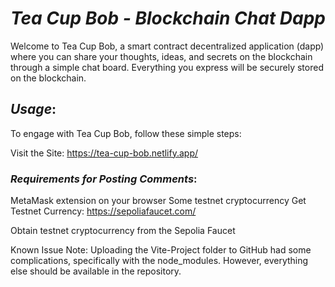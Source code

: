 
# *Tea Cup Bob - Blockchain Chat Dapp*

Welcome to Tea Cup Bob, a smart contract decentralized application (dapp) where you can share your thoughts, ideas, and secrets on the blockchain through a simple chat board. 
Everything you express will be securely stored on the blockchain.

## *Usage*: 
To engage with Tea Cup Bob, follow these simple steps:

Visit the Site: https://tea-cup-bob.netlify.app/

### *Requirements for Posting Comments*:

MetaMask extension on your browser
Some testnet cryptocurrency
Get Testnet Currency: https://sepoliafaucet.com/

Obtain testnet cryptocurrency from the Sepolia Faucet

Known Issue
Note: Uploading the Vite-Project folder to GitHub had some complications, specifically with the node_modules. However, everything else should be available in the repository.



